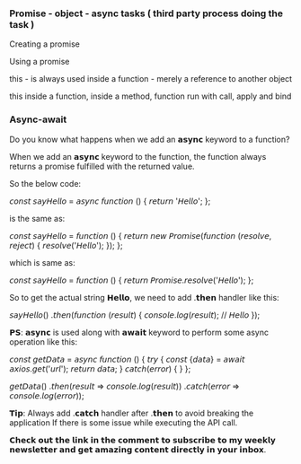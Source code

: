 ### Promise - object - async tasks ( third party process doing the task )

Creating a promise

Using a promise

this - is always  used inside a function - merely a reference to another object

this inside a function, inside a method, function run with call, apply and bind

### Async-await
Do you know what happens when we add an 𝗮𝘀𝘆𝗻𝗰 keyword to a function?

When we add an 𝗮𝘀𝘆𝗻𝗰 keyword to the function, the function always returns a promise fulfilled with the returned value.

So the below code:

𝘤𝘰𝘯𝘴𝘵 𝘴𝘢𝘺𝘏𝘦𝘭𝘭𝘰 = 𝘢𝘴𝘺𝘯𝘤 𝘧𝘶𝘯𝘤𝘵𝘪𝘰𝘯 () {
𝘳𝘦𝘵𝘶𝘳𝘯 '𝘏𝘦𝘭𝘭𝘰';
};

is the same as:

𝘤𝘰𝘯𝘴𝘵 𝘴𝘢𝘺𝘏𝘦𝘭𝘭𝘰 = 𝘧𝘶𝘯𝘤𝘵𝘪𝘰𝘯 () {
𝘳𝘦𝘵𝘶𝘳𝘯 𝘯𝘦𝘸 𝘗𝘳𝘰𝘮𝘪𝘴𝘦(𝘧𝘶𝘯𝘤𝘵𝘪𝘰𝘯 (𝘳𝘦𝘴𝘰𝘭𝘷𝘦, 𝘳𝘦𝘫𝘦𝘤𝘵) {
𝘳𝘦𝘴𝘰𝘭𝘷𝘦('𝘏𝘦𝘭𝘭𝘰');
});
};

which is same as:

𝘤𝘰𝘯𝘴𝘵 𝘴𝘢𝘺𝘏𝘦𝘭𝘭𝘰 = 𝘧𝘶𝘯𝘤𝘵𝘪𝘰𝘯 () {
𝘳𝘦𝘵𝘶𝘳𝘯 𝘗𝘳𝘰𝘮𝘪𝘴𝘦.𝘳𝘦𝘴𝘰𝘭𝘷𝘦('𝘏𝘦𝘭𝘭𝘰');
};

So to get the actual string 𝗛𝗲𝗹𝗹𝗼, we need to add .𝘁𝗵𝗲𝗻 handler like this:

𝘴𝘢𝘺𝘏𝘦𝘭𝘭𝘰()
.𝘵𝘩𝘦𝘯(𝘧𝘶𝘯𝘤𝘵𝘪𝘰𝘯 (𝘳𝘦𝘴𝘶𝘭𝘵) {
𝘤𝘰𝘯𝘴𝘰𝘭𝘦.𝘭𝘰𝘨(𝘳𝘦𝘴𝘶𝘭𝘵); // 𝘏𝘦𝘭𝘭𝘰
});

𝗣𝗦: 𝗮𝘀𝘆𝗻𝗰 is used along with 𝗮𝘄𝗮𝗶𝘁 keyword to perform some async operation like this:

𝘤𝘰𝘯𝘴𝘵 𝘨𝘦𝘵𝘋𝘢𝘵𝘢 = 𝘢𝘴𝘺𝘯𝘤 𝘧𝘶𝘯𝘤𝘵𝘪𝘰𝘯 () {
𝘵𝘳𝘺 {
𝘤𝘰𝘯𝘴𝘵 {𝘥𝘢𝘵𝘢} = 𝘢𝘸𝘢𝘪𝘵 𝘢𝘹𝘪𝘰𝘴.𝘨𝘦𝘵('𝘶𝘳𝘭');
𝘳𝘦𝘵𝘶𝘳𝘯 𝘥𝘢𝘵𝘢;
} 𝘤𝘢𝘵𝘤𝘩(𝘦𝘳𝘳𝘰𝘳) { }
};

𝘨𝘦𝘵𝘋𝘢𝘵𝘢()
.𝘵𝘩𝘦𝘯(𝘳𝘦𝘴𝘶𝘭𝘵 => 𝘤𝘰𝘯𝘴𝘰𝘭𝘦.𝘭𝘰𝘨(𝘳𝘦𝘴𝘶𝘭𝘵))
.𝘤𝘢𝘵𝘤𝘩(𝘦𝘳𝘳𝘰𝘳 => 𝘤𝘰𝘯𝘴𝘰𝘭𝘦.𝘭𝘰𝘨(𝘦𝘳𝘳𝘰𝘳));

𝗧𝗶𝗽: Always add .𝗰𝗮𝘁𝗰𝗵 handler after .𝘁𝗵𝗲𝗻 to avoid breaking the application If there is some issue while executing the API call.

𝗖𝗵𝗲𝗰𝗸 𝗼𝘂𝘁 𝘁𝗵𝗲 𝗹𝗶𝗻𝗸 𝗶𝗻 𝘁𝗵𝗲 𝗰𝗼𝗺𝗺𝗲𝗻𝘁 𝘁𝗼 𝘀𝘂𝗯𝘀𝗰𝗿𝗶𝗯𝗲 𝘁𝗼 𝗺𝘆 𝘄𝗲𝗲𝗸𝗹𝘆 𝗻𝗲𝘄𝘀𝗹𝗲𝘁𝘁𝗲𝗿 𝗮𝗻𝗱 𝗴𝗲𝘁 𝗮𝗺𝗮𝘇𝗶𝗻𝗴 𝗰𝗼𝗻𝘁𝗲𝗻𝘁 𝗱𝗶𝗿𝗲𝗰𝘁𝗹𝘆 𝗶𝗻 𝘆𝗼𝘂𝗿 𝗶𝗻𝗯𝗼𝘅.

